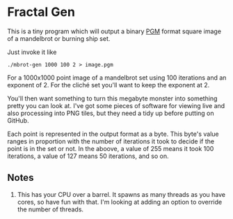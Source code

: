 Fractal Gen
==========
This is a tiny program which will output a binary [PGM](https://wikipedia.org/wiki/Netpbm_format#PGM_example) format square image of a mandelbrot or burning ship set.

Just invoke it like 

	./mbrot-gen 1000 100 2 > image.pgm

For a 1000x1000 point image of a mandelbrot set using 100 iterations and an exponent of 2.
For the clich&eacute; set you'll want to keep the exponent at 2.

You'll then want something to turn this megabyte monster into something pretty you can look at.
I've got some pieces of software for viewing live and also processing into PNG tiles, but they need a tidy up before putting on GitHub.

Each point is represented in the output format as a byte.
This byte's value ranges in proportion with the number of iterations it took to decide if the point is in the set or not.
In the aboove, a value of 255 means it took 100 iterations, a value of 127 means 50 iterations, and so on.


Notes
-----

1. This has your CPU over a barrel.
   It spawns as many threads as you have cores, so have fun with that.
   I'm looking at adding an option to override the number of threads.


